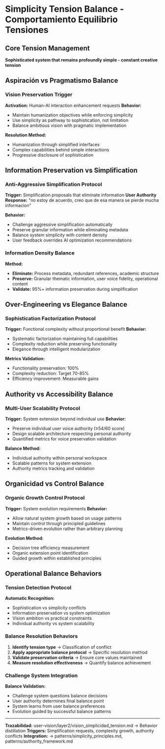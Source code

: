# Simplicity Tension Balance - Comportamiento Equilibrio Tensiones

## Core Tension Management
**Sophisticated system that remains profoundly simple - constant creative tension**

## Aspiración vs Pragmatismo Balance

### Vision Preservation Trigger
**Activation:** Human-AI interaction enhancement requests
**Behavior:** 
- Maintain humanization objectives while enforcing simplicity
- Use simplicity as pathway to sophistication, not limitation
- Balance ambitious vision with pragmatic implementation

**Resolution Method:**
- Humanization through simplified interfaces
- Complex capabilities behind simple interactions
- Progressive disclosure of sophistication

## Information Preservation vs Simplification

### Anti-Aggressive Simplification Protocol
**Trigger:** Simplification proposals that eliminate information
**User Authority Response:** "no estoy de acuerdo, creo que de esa manera se pierde mucha informacion"

**Behavior:**
- Challenge aggressive simplification automatically
- Preserve granular information while eliminating metadata
- Balance system simplicity with content density
- User feedback overrides AI optimization recommendations

### Information Density Balance
**Method:**
- **Eliminate:** Process metadata, redundant references, academic structure
- **Preserve:** Granular thematic information, user voice fidelity, operational content
- **Validate:** 95%+ information preservation during simplification

## Over-Engineering vs Elegance Balance

### Sophistication Factorization Protocol
**Trigger:** Functional complexity without proportional benefit
**Behavior:**
- Systematic factorization maintaining full capabilities
- Complexity reduction while preserving functionality
- Elegance through intelligent modularization

**Metrics Validation:**
- Functionality preservation: 100%
- Complexity reduction: Target 70-85%
- Efficiency improvement: Measurable gains

## Authority vs Accessibility Balance

### Multi-User Scalability Protocol
**Trigger:** System extension beyond individual use
**Behavior:**
- Preserve individual user voice authority (≥54/60 score)
- Design scalable architecture respecting personal authority
- Quantified metrics for voice preservation validation

**Balance Method:**
- Individual authority within personal workspace
- Scalable patterns for system extension
- Authority metrics tracking and validation

## Organicidad vs Control Balance

### Organic Growth Control Protocol
**Trigger:** System evolution requirements
**Behavior:**
- Allow natural system growth based on usage patterns
- Maintain control through principled guidelines
- Metrics-driven evolution rather than arbitrary planning

**Evolution Method:**
- Decision tree efficiency measurement
- Organic extension point identification
- Guided growth within established principles

## Operational Balance Behaviors

### Tension Detection Protocol
**Automatic Recognition:**
- Sophistication vs simplicity conflicts
- Information preservation vs system optimization
- Vision ambition vs practical constraints
- Individual authority vs system scalability

### Balance Resolution Behaviors
1. **Identify tension type** → Classification of conflict
2. **Apply appropriate balance protocol** → Specific resolution method
3. **Validate preservation criteria** → Ensure core values maintained
4. **Measure resolution effectiveness** → Quantify balance achievement

### Challenge System Integration
**Balance Validation:**
- Challenge system questions balance decisions
- User authority determines final balance point
- System learns from user balance preferences
- Evolution guided by successful balance patterns

---
**Trazabilidad:** user-vision/layer2/vision_simplicidad_tension.md → Behavior distillation
**Triggers:** Simplification requests, complexity growth, authority conflicts
**Integration:** → patterns/simplicity_principles.md, patterns/authority_framework.md